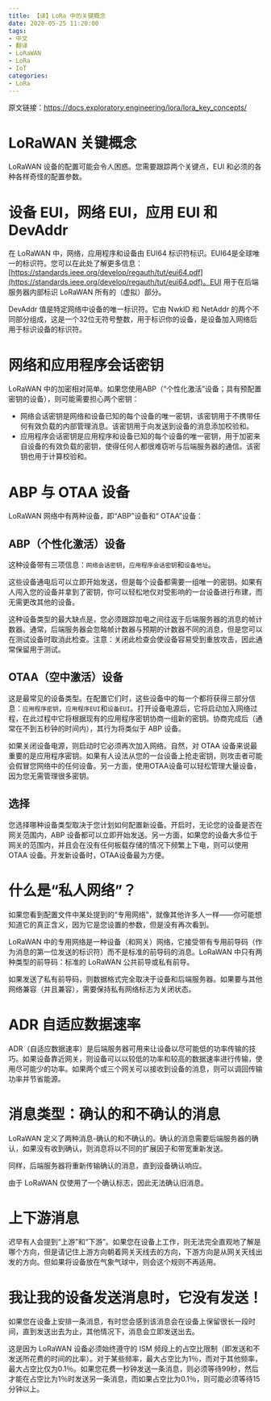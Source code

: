 ```yaml
---
title: 【译】LoRa 中的关键概念
date: 2020-05-25 11:20:00
tags:
- 中文
- 翻译
- LoRaWAN
- LoRa
- IoT
categories:
- LoRa
---
```


原文链接：https://docs.exploratory.engineering/lora/lora_key_concepts/

# LoRaWAN 关键概念

LoRaWAN 设备的配置可能会令人困惑。您需要跟踪两个关键点，EUI 和必须的各种各样奇怪的配置参数。


# 设备 EUI，网络 EUI，应用 EUI 和 DevAddr

在 LoRaWAN 中，网络，应用程序和设备由 EUI64 标识符标识。EUI64是全球唯一的标识符。您可以在此处了解更多信息：[https://standards.ieee.org/develop/regauth/tut/eui64.pdf](https://standards.ieee.org/develop/regauth/tut/eui64.pdf)。EUI 用于在后端服务器内部标识 LoRaWAN 所有的（虚拟）部分。

DevAddr 值是特定网络中设备的唯一标识符。它由 NwkID 和 NetAddr 的两个不同部分组成，这是一个32位无符号整数，用于标识你的设备，是设备加入网络后用于标识设备的标识符。


# 网络和应用程序会话密钥

LoRaWAN 中的加密相对简单。如果您使用ABP（“个性化激活”设备；具有预配置密钥的设备），则可能需要担心两个密钥：

- 网络会话密钥是网络和设备已知的每个设备的唯一密钥，该密钥用于不携带任何有效负载的内部管理消息。该密钥用于向发送到设备的消息添加校验和。
- 应用程序会话密钥是应用程序和设备已知的每个设备的唯一密钥，用于加密来自设备的有效负载的密钥，使得任何人都很难窃听与后端服务器的通信。该密钥也用于计算校验和。


# ABP 与 OTAA 设备

LoRaWAN 网络中有两种设备，即“ABP”设备和“ OTAA”设备：

## ABP（个性化激活）设备

这种设备带有三项信息：`网络会话密钥`，`应用程序会话密钥`和`设备地址`。

这些设备通电后可以立即开始发送，但是每个设备都需要一组唯一的密钥。如果有人闯入您的设备并拿到了密钥，你可以轻松地仅对受影响的一台设备进行布建，而无需更改其他的设备。

这种设备类型的最大缺点是，您必须跟踪加电之间往返于后端服务器的消息的帧计数器。通常，后端服务器会忽略帧计数器与预期的计数器不同的消息，但是您可以在测试设备时取消此检查。注意：关闭此检查会使设备容易受到重放攻击，因此通常保留用于测试。

## OTAA（空中激活）设备

这是最常见的设备类型。在配置它们时，这些设备中的每一个都将获得三部分信息：`应用程序密钥`，`应用程序EUI`和`设备EUI`。打开设备电源后，它将启动加入网络过程，在此过程中它将根据现有的应用程序密钥协商一组新的密钥。协商完成后（通常在不到五秒钟的时间内），其行为将类似于 ABP 设备。

如果关闭设备电源，则启动时它必须再次加入网络。自然，对 OTAA 设备来说最重要的是应用程序密钥。如果有人设法从您的一台设备上抢走密钥，则攻击者可能会假冒您网络中的任何设备。另一方面，使用OTAA设备可以轻松管理大量设备，因为您无需管理很多密钥。

## 选择

您选择哪种设备类型取决于您计划如何配置新设备。开启时，无论您的设备是否在网关范围内，ABP 设备都可以立即开始发送。另一方面，如果您的设备大多位于网关的范围内，并且会在没有任何板载存储的情况下频繁上下电，则可以使用 OTAA 设备。开发新设备时，OTAA设备最为方便。


# 什么是“私人网络”？

如果您看到配置文件中某处提到的“专用网络”，就像其他许多人一样——你可能想知道它的真正含义，因为它是您设置的参数，但是没有再次看到。

LoRaWAN 中的专用网络是一种设备（和网关）网络，它接受带有专用前导码（作为消息的第一位发送的标识符）而不是标准的前导码的消息。LoRaWAN 中只有两种类型的前导码：标准的 LoRaWAN 公共前导或私有前导。

如果发送了私有前导码，则数据格式完全取决于设备和后端服务器。如果要与其他网络兼容（并且兼容），需要保持私有网络标志为关闭状态。

# ADR 自适应数据速率

ADR（自适应数据速率）是后端服务器可用来让设备以尽可能低的功率传输的技巧。如果设备靠近网关，则设备可以以较低的功率和较高的数据速率进行传输，使用尽可能少的功率。如果两个或三个网关可以接收到设备的消息，则可以调回传输功率并节省能源。

# 消息类型：确认的和不确认的消息

LoRaWAN 定义了两种消息-确认的和不确认的。确认的消息需要后端服务器的确认，如果没有收到确认，则消息将以不同的扩展因子和带宽重新发送。

同样，后端服务器将重新传输确认的消息，直到设备确认响应。

由于 LoRaWAN 仅使用了一个确认标志，因此无法确认旧消息。

# 上下游消息

迟早有人会提到“上游”和“下游”。如果您在设备上工作，则无法完全直观地了解是哪个方向，但是请记住上游方向朝着网关天线去的方向，下游方向是从网关天线出发的方向。但如果将设备放在气象气球中，则会这个规则不再适用。

# 我让我的设备发送消息时，它没有发送！

如果您在设备上安排一条消息，有时您会感到该消息会在设备上保留很长一段时间，直到发送出去为止，其他情况下，消息会立即发送出去。

这是因为 LoRaWAN 设备必须始终遵守的 ISM 频段上的占空比限制（即发送和不发送所花费的时间的比率）。对于某些频率，最大占空比为1％，而对于其他频率，最大占空比仅为0.1％。如果您花费一秒钟发送一条消息，则必须等待99秒，然后才能在占空比为1％时发送另一条消息，而如果占空比为0.1％，则可能必须等待15分钟以上。
